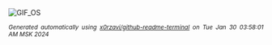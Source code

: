 <div align="justify">
<picture>
    <source media="(prefers-color-scheme: dark)" srcset="https://i.ibb.co/JRYDWfK/output-gif.gif">
    <source media="(prefers-color-scheme: light)" srcset="https://i.ibb.co/JRYDWfK/output-gif.gif">
    <img alt="GIF_OS" src="https://i.ibb.co/JRYDWfK/output-gif.gif">
</picture>

<sub><i>Generated automatically using [x0rzavi/github-readme-terminal](https://github.com/x0rzavi/github-readme-terminal) on Tue Jan 30 03:58:01 AM MSK 2024</i></sub>

</div>

<!-- Image deletion URL: https://ibb.co/zh3qWyr/dd7834003ba31ec14b7e707a20ca1588 -->